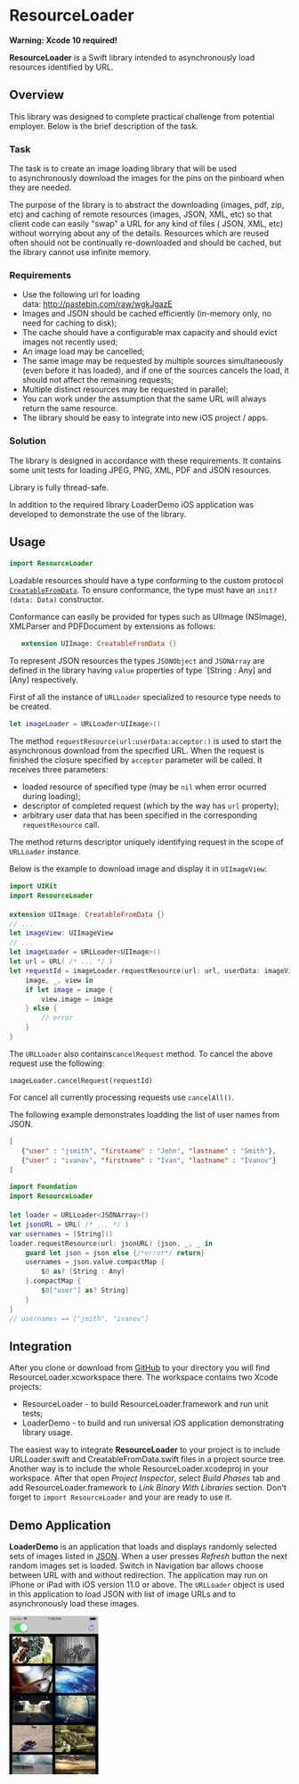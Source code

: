 #  ResourceLoader

__Warning: Xcode 10 required!__

__ResourceLoader__ is a Swift library intended to asynchronously load resources identified by URL.

## Overview

This library was designed to complete practical challenge from potential  employer. Below is the brief description of the task.

### Task

The task is to create an image loading library that will be used to asynchronously download the images for the pins on the pinboard when they are needed.

The purpose of the library is to abstract the downloading (images, pdf, zip, etc) and caching of remote resources (images, JSON, XML, etc) so that client code can easily "swap" a URL for any kind of files ( JSON, XML, etc) without worrying about any of the details. Resources which are reused often should not be continually re-downloaded and should be cached, but the library cannot use infinite memory.

### Requirements

* Use the following url for loading data: http://pastebin.com/raw/wgkJgazE
* Images and JSON should be cached efficiently (in-memory only, no need for caching to disk);
* The cache should have a configurable max capacity and should evict images not recently used;
* An image load may be cancelled;
* The same image may be requested by multiple sources simultaneously (even before it has loaded), and if one of the sources cancels the load, it should not affect the remaining requests;
* Multiple distinct resources may be requested in parallel;
* You can work under the assumption that the same URL will always return the same resource.
* The library should be easy to integrate into new iOS project / apps.

### Solution

The library is designed in accordance with these requirements. It contains some unit tests for loading JPEG, PNG, XML, PDF and JSON resources. 

Library is fully thread-safe.

In addition to the required library LoaderDemo iOS application was developed to demonstrate the use of the library.


## Usage
```swift
import ResourceLoader
```
Loadable resources should have a type  conforming to the custom protocol [`CreatableFromData`](./ResourceLoader/CreatableFromData.swift). To ensure conformance, the type must have an `init?(data: Data)` constructor.

Conformance can easily be provided for types such as UIImage (NSImage), XMLParser and PDFDocument by extensions as follows:
 ```swift
    extension UIImage: CreatableFromData {}
```
To represent JSON resources the types `JSONObject` and `JSONArray` are defined in the library having `value` properties of type `[String : Any] and [Any] respectively.

First of all the instance of `URLLoader` specialized to resource type needs to be created.
```swift
let imageLoader = URLLoader<UIImage>()
```
The method  `requestResource(url:userData:acceptor:)` is used to start the asynchronous download from the specified URL. When the request is finished the closure specified by `acceptor` parameter will be called. It receives three parameters:

* loaded resource of specified type (may be `nil` when error ocurred during loading);
* descriptor of completed request (which by the way has `url` property);
* arbitrary user data that has been specified in the corresponding `requestResource` call.

The method returns descriptor uniquely identifying request in the scope of `URLLoader` instance.

Below is the example to download image and display it in `UIImageView`:

```swift
import UIKit
import ResourceLoader

extension UIImage: CreatableFromData {}
// ...
let imageView: UIImageView
// ...
let imageLoader = URLLoader<UIImage>()
let url = URL( /* ... */ )
let requestId = imageLoader.requestResource(url: url, userData: imageView) {
    image, _, view in
    if let image = image {
        view.image = image
    } else {
        // error
    }
}

```
The `URLLoader` also contains`cancelRequest` method. To cancel the above request use the following:

```
imageLoader.cancelRequest(requestId)
```
For cancel all currently processing requests use `cancelAll()`.

The following example demonstrates loadding the list of user names from JSON.

```json
[
   {"user" : "jsmith", "firstname" : "John", "lastname" : "Smith"},
   {"user" : "ivanov", "firstname" : "Ivan", "lastname" : "Ivanov"}
]    
```

```swift
import Foundation
import ResourceLoader

let loader = URLLoader<JSONArray>()
let jsonURL = URL( /* ... */ )
var usernames = [String]()
loader.requestResource(url: jsonURL) {json, _, _ in
    guard let json = json else {/*error*/ return}
    usernames = json.value.compactMap {
        $0 as? [String : Any]
    }.compactMap {
        $0["user"] as? String]
    }
}
// usernames == ["jmith", "ivanov"]
```

## Integration

After you clone or download from [GitHub](https://github.com/raisov/resourceloader) to your directory you will find ResourceLoader.xcworkspace there. The workspace contains two Xcode projects:

* ResourceLoader - to build ResourceLoader.framework and run unit tests;
* LoaderDemo - to build and run universal iOS application demonstrating library usage.

The easiest way to integrate __ResourceLoader__ to your project is to include URLLoader.swift and CreatableFromData.swift files in a project source tree.
Another way is to include the whole ResourceLoader.xcodeproj in your workspace. After that open _Project Inspector_, select _Build Phases_ tab and add ResourceLoader.framework to _Link Binary With Libraries_ section. Don't forget to `import ResourceLoader` and your are ready to use it.

## Demo Application

__LoaderDemo__ is an application that loads and displays randomly selected sets of images  listed in [JSON](http://pastebin.com/raw/wgkJgazE). When a user presses _Refresh_ button the next random images set is loaded. Switch in Navigation bar allows choose between URL with and without redirection. 
The application may run on iPhone or iPad with iOS version 11.0 or above.
The `URLLoader` object is used in this application to load JSON with list of image URLs and to asynchronously load these images.

![Screen shot](./LoaderDemo/ScreenShot.png)

